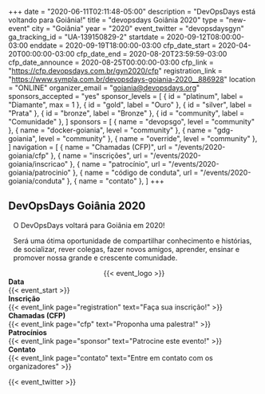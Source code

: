 +++
date = "2020-06-11T02:11:48-05:00"
description = "DevOpsDays está voltando para Goiânia!"
title = "devopsdays Goiânia 2020"
type = "new-event"
city = "Goiânia"
year = "2020"
event_twitter = "devopsdaysgyn"
ga_tracking_id = "UA-139150829-2"
startdate = 2020-09-12T08:00:00-03:00
enddate = 2020-09-19T18:00:00-03:00
cfp_date_start = 2020-04-20T00:00:00-03:00
cfp_date_end = 2020-08-20T23:59:59-03:00
cfp_date_announce = 2020-08-25T00:00:00-03:00
cfp_link = "https://cfp.devopsdays.com.br/gyn2020/cfp"
registration_link = "https://www.sympla.com.br/devopsdays-goiania-2020__886928"
location = "ONLINE"
organizer_email = "goiania@devopsdays.org"
sponsors_accepted = "yes"
sponsor_levels = [
    { id = "platinum", label = "Diamante", max = 1 },
    { id = "gold", label = "Ouro" },
    { id = "silver", label = "Prata" },
    { id = "bronze", label = "Bronze" },
    { id = "community", label = "Comunidade" },
]
sponsors = [
    { name = "devopsgo", level = "community" },
    { name = "docker-goiania", level = "community" },
    { name = "gdg-goiania", level = "community" },
    { name = "override", level = "community" },
]
navigation = [
    { name = "Chamadas (CFP)", url = "/events/2020-goiania/cfp" },
    { name = "inscrições", url = "/events/2020-goiania/inscricao" },
    { name = "patrocínio", url = "/events/2020-goiania/patrocinio" },
    { name = "código de conduta", url = "/events/2020-goiania/conduta" },
    { name = "contato" },
]
+++
<div>
<h2>DevOpsDays Goiânia 2020</h2>
</div>

<div>
    <!--<p style="font-size:large;">Date: TBD 2018</p>
    <p style="font-size:large;">Location: TBD</p>-->
    <div style="padding-left: 10px">
      <p>O DevOpsDays voltará para Goiânia em 2020!</p>
      <p>Será uma ótima oportunidade de compartilhar conhecimento e histórias, de socializar, rever colegas, fazer novos amigos, aprender, ensinar e promover nossa grande e crescente comunidade.</p>
    </div>
</div>

<div style="text-align:center;">
  {{< event_logo >}}
</div>

<div class = "row">
  <div class = "col-md-2">
    <strong>Data</strong>
  </div>
  <div class = "col-md-8">
    {{< event_start >}}
  </div>
</div>

<!-- <div class = "row">
  <div class = "col-md-2">
    <strong>Local</strong>
  </div>
  <div class = "col-md-8">
    {{< event_link page="local" text="Em breve!" >}}
  </div>
</div> -->

<div class = "row">
  <div class = "col-md-2">
    <strong>Inscrição</strong>
  </div>
  <div class = "col-md-8">
    {{< event_link page="registration" text="Faça sua inscrição!" >}}
  </div>
</div>

<div class = "row">
  <div class = "col-md-2">
    <strong>Chamadas (CFP)</strong>
  </div>
  <div class = "col-md-8">
    {{< event_link page="cfp" text="Proponha uma palestra!" >}}
  </div>
</div>

<!-- <div class = "row">
  <div class = "col-md-2">
    <strong>Program</strong>
  </div>
  <div class = "col-md-8">
    View the {{< event_link page="program" text="program." >}}
  </div>
</div> -->

<!-- <div class = "row">
  <div class = "col-md-2">
    <strong>Speakers</strong>
  </div>
  <div class = "col-md-8">
    Check out the {{< event_link page="speakers" text="speakers!" >}}
  </div>
</div> -->

<div class = "row">
  <div class = "col-md-2">
    <strong>Patrocínios</strong>
  </div>
  <div class = "col-md-8">
    {{< event_link page="sponsor" text="Patrocine este evento!" >}}
  </div>
</div>

<div class = "row">
  <div class = "col-md-2">
    <strong>Contato</strong>
  </div>
  <div class = "col-md-8">
    {{< event_link page="contato" text="Entre em contato com os organizadores" >}}
  </div>
</div>

<!-- Uncomment if you added your city twitter name -->

{{< event_twitter >}}
